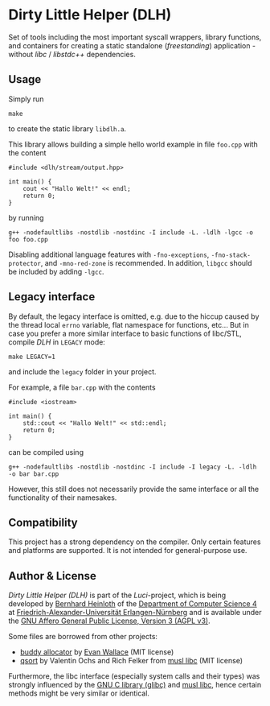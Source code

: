 Dirty Little Helper (DLH)
=========================

Set of tools including the most important syscall wrappers, library functions, and containers for creating a static standalone (*freestanding*) application - without *libc* / *libstdc++* dependencies.


Usage
-----

Simply run

    make

to create the static library `libdlh.a`.

This library allows building a simple hello world example in file `foo.cpp` with the content

    #include <dlh/stream/output.hpp>
    
    int main() {
        cout << "Hallo Welt!" << endl;
        return 0;
    }

by running

    g++ -nodefaultlibs -nostdlib -nostdinc -I include -L. -ldlh -lgcc -o foo foo.cpp

Disabling additional language features with `-fno-exceptions`, `-fno-stack-protector`, and `-mno-red-zone` is recommended.
In addition, `libgcc` should be included by adding `-lgcc`.


Legacy interface
----------------

By default, the legacy interface is omitted, e.g. due to the hiccup caused by the thread local `errno` variable, flat namespace for functions, etc...
But in case you prefer a more similar interface to basic functions of libc/STL, compile *DLH* in `LEGACY` mode:

    make LEGACY=1

and include the `legacy` folder in your project.

For example, a file `bar.cpp` with the contents

    #include <iostream>
    
    int main() {
        std::cout << "Hallo Welt!" << std::endl;
        return 0;
    }

can be compiled using

    g++ -nodefaultlibs -nostdlib -nostdinc -I include -I legacy -L. -ldlh -o bar bar.cpp

However, this still does not necessarily provide the same interface or all the functionality of their namesakes.


Compatibility
-------------

This project has a strong dependency on the compiler.
Only certain features and platforms are supported.
It is not intended for general-purpose use.


Author & License
----------------

*Dirty Little Helper (DLH)* is part of the *Luci*-project, which is being developed by [Bernhard Heinloth](https://sys.cs.fau.de/person/heinloth) of the [Department of Computer Science 4](https://sys.cs.fau.de/) at [Friedrich-Alexander-Universität Erlangen-Nürnberg](https://www.fau.eu/) and is available under the [GNU Affero General Public License, Version 3 (AGPL v3)](LICENSE.md).

Some files are borrowed from other projects:

  * [buddy allocator](src/alloc_buddy.hpp) by [Evan Wallace](https://github.com/evanw/buddy-malloc) (MIT license)
  * [qsort](src/libc/stdlib_qsort.cpp) by Valentin Ochs and Rich Felker from [musl libc](https://musl.libc.org/) (MIT license)

Furthermore, the libc interface (especially system calls and their types) was strongly influenced by the [GNU C library (glibc)](https://www.gnu.org/software/libc/) and [musl libc](https://musl.libc.org/), hence certain methods might be very similar or identical.
